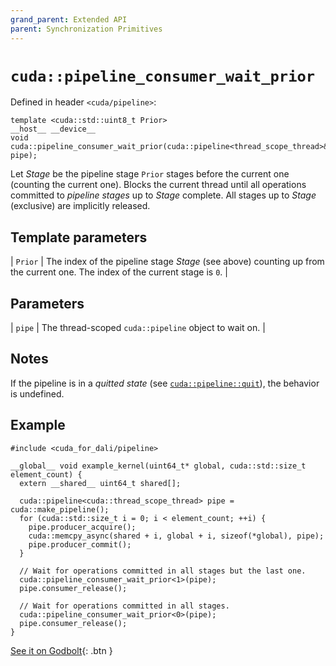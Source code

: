 ```yaml
---
grand_parent: Extended API
parent: Synchronization Primitives
---
```


# `cuda::pipeline_consumer_wait_prior`

Defined in header `<cuda/pipeline>`:

```cuda
template <cuda::std::uint8_t Prior>
__host__ __device__
void cuda::pipeline_consumer_wait_prior(cuda::pipeline<thread_scope_thread>& pipe);
```

Let _Stage_ be the pipeline stage `Prior` stages before the current one
  (counting the current one).
Blocks the current thread until all operations committed to _pipeline stages_
  up to _Stage_ complete.
All stages up to _Stage_ (exclusive) are implicitly released.

## Template parameters

| `Prior` | The index of the pipeline stage _Stage_ (see above) counting up from the current one. The index of the current stage is `0`. |

## Parameters

| `pipe` | The thread-scoped `cuda::pipeline` object to wait on. |

## Notes

If the pipeline is in a _quitted state_ (see [`cuda::pipeline::quit`]), the
  behavior is undefined.

## Example

```cuda
#include <cuda_for_dali/pipeline>

__global__ void example_kernel(uint64_t* global, cuda::std::size_t element_count) {
  extern __shared__ uint64_t shared[];

  cuda::pipeline<cuda::thread_scope_thread> pipe = cuda::make_pipeline();
  for (cuda::std::size_t i = 0; i < element_count; ++i) {
    pipe.producer_acquire();
    cuda::memcpy_async(shared + i, global + i, sizeof(*global), pipe);
    pipe.producer_commit();
  }

  // Wait for operations committed in all stages but the last one.
  cuda::pipeline_consumer_wait_prior<1>(pipe);
  pipe.consumer_release();

  // Wait for operations committed in all stages.
  cuda::pipeline_consumer_wait_prior<0>(pipe);
  pipe.consumer_release();
}
```

[See it on Godbolt](https://godbolt.org/z/aT5hb84PY){: .btn }


[`cuda::pipeline::quit`]: ./pipeline/quit.md

